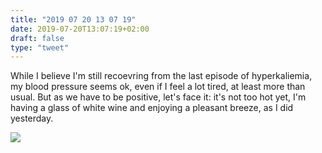 ```yaml
---
title: "2019 07 20 13 07 19"
date: 2019-07-20T13:07:19+02:00
draft: false
type: "tweet"
---
```

While I believe I'm still recoevring from the last episode of hyperkaliemia, my blood pressure seems ok, even if I feel a lot tired, at least more than usual. But as we have to be positive, let's face it: it's not too hot yet, I'm having a glass of white wine and enjoying a pleasant breeze, as I did yesterday. 

![](/img/IMG_0739.jpg)
